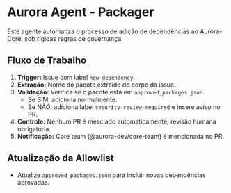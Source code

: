 # Aurora Agent - Packager

Este agente automatiza o processo de adição de dependências ao Aurora-Core, sob rígidas regras de governança.

## Fluxo de Trabalho

1. **Trigger:** Issue com label `new-dependency`.
2. **Extração:** Nome do pacote extraído do corpo da issue.
3. **Validação:** Verifica se o pacote está em `approved_packages.json`.
   - Se SIM: adiciona normalmente.
   - Se NÃO: adiciona label `security-review-required` e insere aviso no PR.
4. **Controle:** Nenhum PR é mesclado automaticamente; revisão humana obrigatória.
5. **Notificação:** Core team (@aurora-dev/core-team) é mencionada no PR.

## Atualização da Allowlist

- Atualize `approved_packages.json` para incluir novas dependências aprovadas.
